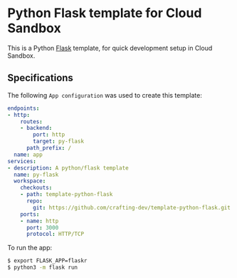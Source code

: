# Python Flask template for Cloud Sandbox

This is a Python [Flask]() template, for quick development setup in Cloud Sandbox.

## Specifications

The following `App configuration` was used to create this template:

```yaml
endpoints:
- http:
    routes:
    - backend:
        port: http
        target: py-flask
      path_prefix: /
  name: app
services:
- description: A python/flask template
  name: py-flask
  workspace:
    checkouts:
    - path: template-python-flask
      repo:
        git: https://github.com/crafting-dev/template-python-flask.git
    ports:
    - name: http
      port: 3000
      protocol: HTTP/TCP
```

To run the app:
```bash
$ export FLASK_APP=flaskr
$ python3 -m flask run
```